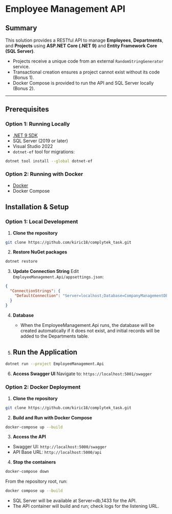 # Employee Management API

## Summary

This solution provides a RESTful API to manage **Employees**, **Departments**, and **Projects** using **ASP.NET Core (.NET 9)** and **Entity Framework Core (SQL Server)**.  

- Projects receive a unique code from an external `RandomStringGenerator` service.  
- Transactional creation ensures a project cannot exist without its code (Bonus 1).  
- Docker Compose is provided to run the API and SQL Server locally (Bonus 2).  

---
## Prerequisites

### Option 1: Running Locally
- [.NET 9 SDK](https://dotnet.microsoft.com/en-us/download/dotnet/9.0)  
- SQL Server (2019 or later)
- Visual Studio 2022
- `dotnet-ef` tool for migrations:  
```bash
dotnet tool install --global dotnet-ef
```

### Option 2: Running with Docker
- [Docker](https://www.docker.com/)
- Docker Compose

## Installation & Setup

### Option 1: Local Development

1. **Clone the repository**
```bash
git clone https://github.com/kiric18/complytek_task.git
```

2. **Restore NuGet packages**
```bash
dotnet restore
```

3. **Update Connection String**
   Edit `EmployeeManagement.Api/appsettings.json`:
```json
{
  "ConnectionStrings": {
    "DefaultConnection": "Server=localhost;Database=CompanyManagementDb;Trusted_Connection=True;TrustServerCertificate=True;"
  }
}
```
4. **Database**
   - When the EmployeeManagement.Api runs, the database will be created automatically if it does not exist, and initial records will be added to the Departments table.

6. **Run the Application**
   - 
```bash
dotnet run --project EmployeeManagement.Api
```

6. **Access Swagger UI**
Navigate to: `https://localhost:5001/swagger`

### Option 2: Docker Deployment

1. **Clone the repository**
```bash
git clone https://github.com/kiric18/complytek_task.git
```

2. **Build and Run with Docker Compose**
```bash
docker-compose up --build
```

3. **Access the API**
- Swagger UI: `http://localhost:5000/swagger`
- API Base URL: `http://localhost:5000/api`

4. **Stop the containers**
```bash
docker-compose down
```

From the repository root, run:
```bash
docker compose up --build
```
- SQL Server will be available at Server=db,1433 for the API.
- The API container will build and run; check logs for the listening URL.
